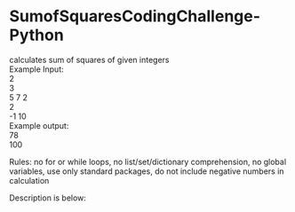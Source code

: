 # SumofSquaresCodingChallenge-Python
calculates sum of squares of given integers <br />
Example Input: <br />
2 <br />
3 <br />
5 7 2 <br />
2 <br />
-1 10 <br />
Example output: <br />
78 <br />
100 <br />

Rules: no for or while loops, no list/set/dictionary comprehension, no global variables, use only standard packages, do not include negative numbers in calculation

Description is below:

